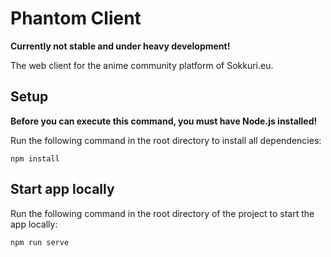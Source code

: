# Phantom Client

**Currently not stable and under heavy development!**

The web client for the anime community platform of Sokkuri.eu.

## Setup
**Before you can execute this command, you must have Node.js installed!**

Run the following command in the root directory to install all dependencies:
```
npm install
```

## Start app locally
Run the following command in the root directory of the project to start the app locally:
```
npm run serve
```
